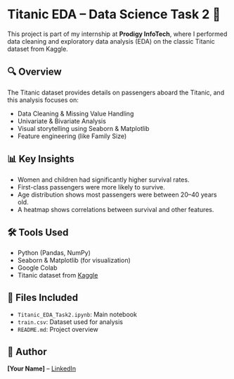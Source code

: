 # Titanic EDA – Data Science Task 2 🚢

This project is part of my internship at **Prodigy InfoTech**, where I performed data cleaning and exploratory data analysis (EDA) on the classic Titanic dataset from Kaggle.

## 🔍 Overview
The Titanic dataset provides details on passengers aboard the Titanic, and this analysis focuses on:
- Data Cleaning & Missing Value Handling
- Univariate & Bivariate Analysis
- Visual storytelling using Seaborn & Matplotlib
- Feature engineering (like Family Size)

## 📊 Key Insights
- Women and children had significantly higher survival rates.
- First-class passengers were more likely to survive.
- Age distribution shows most passengers were between 20–40 years old.
- A heatmap shows correlations between survival and other features.

## 🛠 Tools Used
- Python (Pandas, NumPy)
- Seaborn & Matplotlib (for visualization)
- Google Colab
- Titanic dataset from [Kaggle](https://www.kaggle.com/c/titanic/data)

## 📁 Files Included
- `Titanic_EDA_Task2.ipynb`: Main notebook
- `train.csv`: Dataset used for analysis
- `README.md`: Project overview

## 🚀 Author
**[Your Name]** – [LinkedIn](https://linkedin.com/in/YOUR-LINKEDIN)
